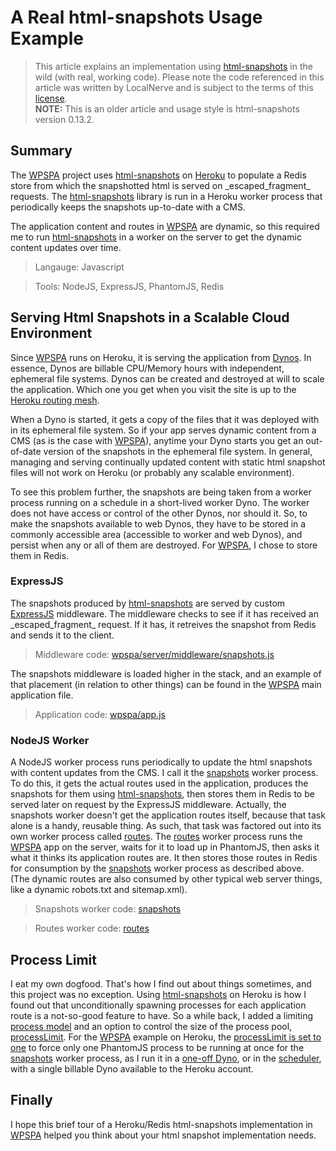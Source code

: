 # A Real html-snapshots Usage Example

> This article explains an implementation using [html-snapshots](https://github.com/localnerve/html-snapshots) in the wild \(with real, working code\). Please note the code referenced in this article was written by LocalNerve and is subject to the terms of this [license](https://github.com/localnerve/wpspa/blob/master/LICENSE.txt).  
**NOTE:** This is an older article and usage style is html-snapshots version 0.13.2.

## Summary
The [WPSPA](http://github.com/localnerve/wpspa) project uses [html-snapshots](https://github.com/localnerve/html-snapshots) on [Heroku](https://www.heroku.com/) to populate a Redis store from which the snapshotted html is served on \_escaped\_fragment\_ requests. The [html-snapshots](https://github.com/localnerve/html-snapshots) library is run in a Heroku worker process that periodically keeps the snapshots up-to-date with a CMS.

The application content and routes in [WPSPA](http://github.com/localnerve/wpspa) are dynamic, so this required me to run [html-snapshots](https://github.com/localnerve/html-snapshots) in a worker on the server to get the dynamic content updates over time.

> Langauge: Javascript

> Tools: NodeJS, ExpressJS, PhantomJS, Redis

## Serving Html Snapshots in a Scalable Cloud Environment
Since [WPSPA](http://github.com/localnerve/wpspa) runs on Heroku, it is serving the application from [Dynos](https://devcenter.heroku.com/articles/dynos). In essence, Dynos are billable CPU/Memory hours with independent, ephemeral file systems. Dynos can be created and destroyed at will to scale the application. Which one you get when you visit the site is up to the [Heroku routing mesh](https://devcenter.heroku.com/articles/http-routing).

When a Dyno is started, it gets a copy of the files that it was deployed with in its ephemeral file system. So if your app serves dynamic content from a CMS \(as is the case with [WPSPA](http://github.com/localnerve/wpspa)\), anytime your Dyno starts you get an out-of-date version of the snapshots in the ephemeral file system. In general, managing and serving continually updated content with static html snapshot files will not work on Heroku \(or probably any scalable environment\).

To see this problem further, the snapshots are being taken from a worker process running on a schedule in a short-lived worker Dyno. The worker does not have access or control of the other Dynos, nor should it. So, to make the snapshots available to web Dynos, they have to be stored in a commonly accessible area \(accessible to worker and web Dynos\), and persist when any or all of them are destroyed. For [WPSPA](http://github.com/localnerve/wpspa), I chose to store them in Redis.

### ExpressJS
The snapshots produced by [html-snapshots](https://github.com/localnerve/html-snapshots) are served by custom [ExpressJS](http://expressjs.com/) middleware. The middleware checks to see if it has received an \_escaped\_fragment\_ request. If it has, it retreives the snapshot from Redis and sends it to the client.

> Middleware code: [wpspa/server/middleware/snapshots.js](https://github.com/localnerve/wpspa/blob/master/server/middleware/snapshots.js)

The snapshots middleware is loaded higher in the stack, and an example of that placement \(in relation to other things\) can be found in the [WPSPA](http://github.com/localnerve/wpspa) main application file.

> Application code: [wpspa/app.js](https://github.com/localnerve/wpspa/blob/master/app.js)

### NodeJS Worker
A NodeJS worker process runs periodically to update the html snapshots with content updates from the CMS. I call it the [snapshots](https://github.com/localnerve/wpspa/blob/master/server/workers/snapshots/lib/index.js) worker process. To do this, it gets the actual routes used in the application, produces the snapshots for them using [html-snapshots](https://github.com/localnerve/html-snapshots), then stores them in Redis to be served later on request by the ExpressJS middleware. Actually, the snapshots worker doesn't get the application routes itself, because that task alone is a handy, reusable thing. As such, that task was factored out into its own worker process called [routes](https://github.com/localnerve/wpspa/blob/master/server/workers/routes/lib/index.js).
The [routes](https://github.com/localnerve/wpspa/blob/master/server/workers/routes/lib/index.js) worker process runs the [WPSPA](http://github.com/localnerve/wpspa) app on the server, waits for it to load up in PhantomJS, then asks it what it thinks its application routes are. It then stores those routes in Redis for consumption by the [snapshots](https://github.com/localnerve/wpspa/blob/master/server/workers/snapshots/lib/index.js) worker process as described above. \(The dynamic routes are also consumed by other typical web server things, like a dynamic robots.txt and sitemap.xml\).

> Snapshots worker code: [snapshots](https://github.com/localnerve/wpspa/blob/master/server/workers/snapshots/lib/index.js)

> Routes worker code: [routes](https://github.com/localnerve/wpspa/blob/master/server/workers/routes/lib/index.js)

## Process Limit
I eat my own dogfood. That's how I find out about things sometimes, and this project was no exception. Using [html-snapshots](https://github.com/localnerve/html-snapshots) on Heroku is how I found out that unconditionally spawning processes for each application route is a not-so-good feature to have. So a while back, I added a limiting [process model](https://github.com/localnerve/html-snapshots/tree/rc-7.1#process-model) and an option to control the size of the process pool, [processLimit](https://github.com/localnerve/html-snapshots/blob/master/README.md#process-control-options). For the [WPSPA](http://github.com/localnerve/wpspa) example on Heroku, the [processLimit is set to one](https://github.com/localnerve/wpspa/blob/16c8b5ef2dbea6593572e914f5f3693c0f9f73fc/server/config/config.json#L43) to force only one PhantomJS process to be running at once for the [snapshots](https://github.com/localnerve/wpspa/blob/master/server/workers/snapshots/lib/index.js) worker process, as I run it in a [one-off Dyno](https://devcenter.heroku.com/articles/one-off-dynos), or in the [scheduler](https://addons.heroku.com/scheduler), with a single billable Dyno available to the Heroku account.

## Finally
I hope this brief tour of a Heroku/Redis html-snapshots implementation in [WPSPA](http://github.com/localnerve/wpspa) helped you think about your html snapshot implementation needs.

